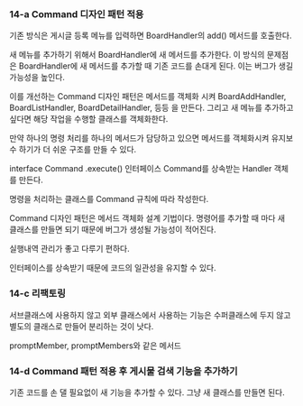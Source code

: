 ### 14-a Command 디자인 패턴 적용


기존 방식은 게시글 등록 메뉴를 입력하면 BoardHandler의 add() 메서드를 호출한다.

새 메뉴를 추가하기 위해서 BoardHandler에 새 메서드를 추가한다.
이 방식의 문제점은 BoardHandler에 새 메서드를 추가할 때 기존 코드를 손대게 된다.
이는 버그가 생길 가능성을 높인다.

이를 개선하는 Command 디자인 패턴은 메서드를 객체화 시켜 BoardAddHandler, BoardListHandler, BoardDetailHandler, 등등 을 만든다. 그리고 새 메뉴를 추가하고 싶다면 해당 작업을 수행할 클래스를 객체화한다.

만약 하나의 명령 처리를 하나의 메서드가 담당하고 있으면 메서드를 객체화시켜 유지보수 하기가 더 쉬운 구조를 만들 수 있다.

interface Command .execute()
인터페이스 Command를 상속받는 Handler 객체를 만든다.

명령을 처리하는 클래스를 Command 규칙에 따라 작성한다.  

Command 디자인 패턴은 메서드 객체화 설계 기법이다.
명령어를 추가할 때 마다 새 클래스를 만들면 되기 때문에 버그가 생성될 가능성이 적어진다.

실행내역 관리가 좋고 다루기 편하다.

인터페이스를 상속받기 때문에 코드의 일관성을 유지할 수 있다. 

### 14-c 리팩토링

서브클래스에 사용하지 않고 외부 클래스에서 사용하는 기능은 수퍼클래스에 두지 않고 별도의 클래스로 만들어 분리하는 것이 낫다.

promptMember, promptMembers와 같은 메서드

### 14-d Command 패턴 적용 후 게시물 검색 기능을 추가하기

기존 코드를 손 댈 필요없이 새 기능을 추가할 수 있다. 그냥 새 클래스를 만들면 된다.

